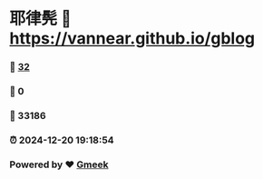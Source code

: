 # 耶律髡 :link: https://vannear.github.io/gblog 
### :page_facing_up: [32](https://vannear.github.io/gblog/tag.html) 
### :speech_balloon: 0 
### :hibiscus: 33186 
### :alarm_clock: 2024-12-20 19:18:54 
### Powered by :heart: [Gmeek](https://github.com/Meekdai/Gmeek)
